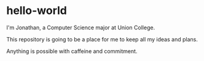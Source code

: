 # hello-world

I'm Jonathan, a Computer Science major at Union College.

This repository is going to be a place for me to keep all my ideas and plans.

Anything is possible with caffeine and commitment.
